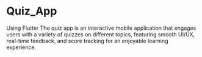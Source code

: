 # Quiz_App
Using Flutter
The quiz app is an interactive mobile application that engages users with a variety of quizzes on different topics, featuring smooth UI/UX, real-time feedback, and score tracking for an enjoyable learning experience.


